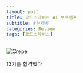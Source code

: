 ```yaml
---
layout: post
title: 코드스테이츠 AI 부트캠프
subtitle: #부제목
categories: Review
tags: [코드스테이츠]
---
```


![Crepe](https://img1.daumcdn.net/thumb/R1280x0/?scode=mtistory2&fname=https%3A%2F%2Fblog.kakaocdn.net%2Fdn%2FX4Cpl%2FbtrxdOtjPkL%2F5VLtnBOwRjesz4OVtC9es1%2Fimg.jpg)

13기를 합격했다